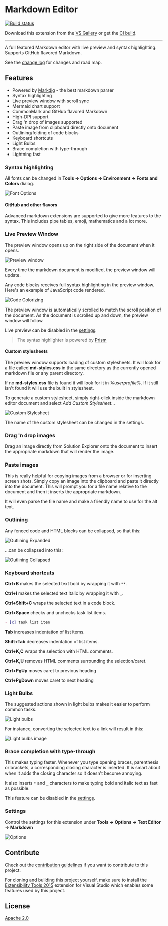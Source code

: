 # Markdown Editor

[![Build status](https://ci.appveyor.com/api/projects/status/m07cnunnni8w82o5?svg=true)](https://ci.appveyor.com/project/madskristensen/markdowneditor)

Download this extension from the [VS Gallery](https://visualstudiogallery.msdn.microsoft.com/eaab33c3-437b-4918-8354-872dfe5d1bfe)
or get the [CI build](http://vsixgallery.com/extension/9ca64947-e9ca-4543-bfb8-6cce9be19fd6/).

---------------------------------------

A full featured Markdown editor with live preview and syntax highlighting.
Supports GitHub flavored Markdown.

See the [change log](CHANGELOG.md) for changes and road map.

## Features

- Powered by [Markdig](https://github.com/lunet-io/markdig) - the best markdown parser
- Syntax highlighting
- Live preview window with scroll sync
- Mermaid chart support
- CommonMark and GitHub flavored Markdown
- High-DPI support
- Drag 'n drop of images supported
- Paste image from clipboard directly onto document
- Outlining/folding of code blocks
- Keyboard shortcuts
- Light Bulbs
- Brace completion with type-through
- Lightning fast

### Syntax highlighting
All fonts can be changed in **Tools -> Options -> Environment -> Fonts and Colors**
dialog.

![Font Options](art/font-options.png)

#### GitHub and other flavors
Advanced markdown extensions are supported to give more features to
the syntax. This includes pipe tables, emoji, mathematics and a lot
more.

### Live Preview Window
The preview window opens up on the right side of the document when
it opens.

![Preview window](art/preview-window.png)

Every time the markdown document is modified, the preview window
will update.

Any code blocks receives full syntax highlighting in the preview
window. Here's an example of JavaScript code rendered.

![Code Colorizing](art/code-colorizing.png)

The preview window is automatically scrolled to match the scroll
position of the document. As the document is scrolled up and down,
the preview window will follow.

Live preview can be disabled in the [settings](#settings).

> The syntax highlighter is powered by [Prism](http://prismjs.com/)

#### Custom stylesheets
The preview window supports loading of custom stylesheets. It will
look for a file called **md-styles.css** in the same directory as
the currently opened markdown file or any parent directory.

If no **md-styles.css** file is found it will look for it in
_%userprofile%_. If it still isn't found it will use the built in
stylesheet.

To generate a custom stylesheet, simply right-click inside the
markdown editor document and select _Add Custom Stylesheet..._

![Custom Stylesheet](art/custom-stylesheet.png)

The name of the custom stylesheet can be changed in the settings.

### Drag 'n drop images
Drag an image directly from Solution Explorer onto the document to
insert the appropriate markdown that will render the image.

### Paste images
This is really helpful for copying images from a browser or for
inserting screen shots. Simply copy an image into the clipboard and
paste it directly into the document. This will prompt you for a file
name relative to the document and then it inserts the appropriate
markdown.

It will even parse the file name and make a friendly name to use
for the alt text.

### Outlining
Any fenced code and HTML blocks can be collapsed, so that this:

![Outlining Expanded](art/outlining-expanded.png)

...can be collapsed into this:

![Outlining Collapsed](art/outlining-collapsed.png)

### Keyboard shortcuts
**Ctrl+B** makes the selected text bold by wrapping it with `**`.

**Ctrl+I** makes the selected text italic by wrapping it with `_`.

**Ctrl+Shift+C** wraps the selected text in a code block.

**Ctrl+Space** checks and unchecks task list items.

```markdown
- [x] task list item
```

**Tab** increases indentation of list items.

**Shift+Tab** decreases indentation of list items.

**Ctrl+K,C** wraps the selection with HTML comments.

**Ctrl+K,U** removes HTML comments surrounding the selection/caret.

**Ctrl+PgUp** moves caret to previous heading

**Ctrl+PgDown** moves caret to next heading

### Light Bulbs
The suggested actions shown in light bulbs makes it easier to
perform common tasks.

![Light bulbs](art/light-bulbs.png)

For instance, converting the selected text to a link will result
in this:

![Light bulbs image](art/light-bulb-image.png)

### Brace completion with type-through
This makes typing faster. Whenever you type opening braces,
parenthesis or brackets, a corresponding closing character is
inserted. It is smart about when it adds the closing character
so it doesn't become annoying.

It also inserts `*` and `_` characters to make typing bold and
italic text as fast as possible.

This feature can be disabled in the [settings](#settings).

### Settings
Control the settings for this extension under
**Tools -> Options -> Text Editor -> Markdown**

![Options](art/options.png)

## Contribute
Check out the [contribution guidelines](.github/CONTRIBUTING.md)
if you want to contribute to this project.

For cloning and building this project yourself, make sure
to install the
[Extensibility Tools 2015](https://visualstudiogallery.msdn.microsoft.com/ab39a092-1343-46e2-b0f1-6a3f91155aa6)
extension for Visual Studio which enables some features
used by this project.

## License
[Apache 2.0](LICENSE)
